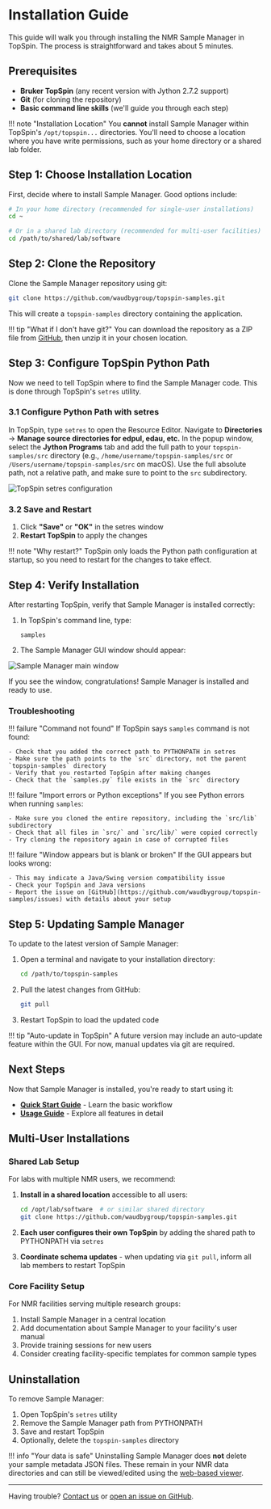 # Installation Guide

This guide will walk you through installing the NMR Sample Manager in TopSpin. The process is straightforward and takes about 5 minutes.

## Prerequisites

- **Bruker TopSpin** (any recent version with Jython 2.7.2 support)
- **Git** (for cloning the repository)
- **Basic command line skills** (we'll guide you through each step)

!!! note "Installation Location"
    You **cannot** install Sample Manager within TopSpin's `/opt/topspin...` directories. You'll need to choose a location where you have write permissions, such as your home directory or a shared lab folder.

## Step 1: Choose Installation Location

First, decide where to install Sample Manager. Good options include:

```bash
# In your home directory (recommended for single-user installations)
cd ~

# Or in a shared lab directory (recommended for multi-user facilities)
cd /path/to/shared/lab/software
```

## Step 2: Clone the Repository

Clone the Sample Manager repository using git:

```bash
git clone https://github.com/waudbygroup/topspin-samples.git
```

This will create a `topspin-samples` directory containing the application.

!!! tip "What if I don't have git?"
    You can download the repository as a ZIP file from [GitHub](https://github.com/waudbygroup/topspin-samples), then unzip it in your chosen location.

## Step 3: Configure TopSpin Python Path

Now we need to tell TopSpin where to find the Sample Manager code. This is done through TopSpin's `setres` utility.

### 3.1 Configure Python Path with setres

In TopSpin, type `setres` to open the Resource Editor. Navigate to **Directories** → **Manage source directories for edpul, edau, etc.** In the popup window, select the **Jython Programs** tab and add the full path to your `topspin-samples/src` directory (e.g., `/home/username/topspin-samples/src` or `/Users/username/topspin-samples/src` on macOS). Use the full absolute path, not a relative path, and make sure to point to the `src` subdirectory.

![TopSpin setres configuration](../images/setres.png)

### 3.2 Save and Restart

1. Click **"Save"** or **"OK"** in the setres window
2. **Restart TopSpin** to apply the changes

!!! note "Why restart?"
    TopSpin only loads the Python path configuration at startup, so you need to restart for the changes to take effect.

## Step 4: Verify Installation

After restarting TopSpin, verify that Sample Manager is installed correctly:

1. In TopSpin's command line, type:
   ```
   samples
   ```

2. The Sample Manager GUI window should appear:

![Sample Manager main window](../images/sample-catalogue.png)

If you see the window, congratulations! Sample Manager is installed and ready to use.

### Troubleshooting

!!! failure "Command not found"
    If TopSpin says `samples` command is not found:

    - Check that you added the correct path to PYTHONPATH in setres
    - Make sure the path points to the `src` directory, not the parent `topspin-samples` directory
    - Verify that you restarted TopSpin after making changes
    - Check that the `samples.py` file exists in the `src` directory

!!! failure "Import errors or Python exceptions"
    If you see Python errors when running `samples`:

    - Make sure you cloned the entire repository, including the `src/lib` subdirectory
    - Check that all files in `src/` and `src/lib/` were copied correctly
    - Try cloning the repository again in case of corrupted files

!!! failure "Window appears but is blank or broken"
    If the GUI appears but looks wrong:

    - This may indicate a Java/Swing version compatibility issue
    - Check your TopSpin and Java versions
    - Report the issue on [GitHub](https://github.com/waudbygroup/topspin-samples/issues) with details about your setup

## Step 5: Updating Sample Manager

To update to the latest version of Sample Manager:

1. Open a terminal and navigate to your installation directory:
   ```bash
   cd /path/to/topspin-samples
   ```

2. Pull the latest changes from GitHub:
   ```bash
   git pull
   ```

3. Restart TopSpin to load the updated code

!!! tip "Auto-update in TopSpin"
    A future version may include an auto-update feature within the GUI. For now, manual updates via git are required.

## Next Steps

Now that Sample Manager is installed, you're ready to start using it:

- **[Quick Start Guide](quickstart.md)** - Learn the basic workflow
- **[Usage Guide](../guide/usage.md)** - Explore all features in detail

## Multi-User Installations

### Shared Lab Setup

For labs with multiple NMR users, we recommend:

1. **Install in a shared location** accessible to all users:
   ```bash
   cd /opt/lab/software  # or similar shared directory
   git clone https://github.com/waudbygroup/topspin-samples.git
   ```

2. **Each user configures their own TopSpin** by adding the shared path to PYTHONPATH via `setres`

3. **Coordinate schema updates** - when updating via `git pull`, inform all lab members to restart TopSpin

### Core Facility Setup

For NMR facilities serving multiple research groups:

1. Install Sample Manager in a central location
2. Add documentation about Sample Manager to your facility's user manual
3. Provide training sessions for new users
4. Consider creating facility-specific templates for common sample types

## Uninstallation

To remove Sample Manager:

1. Open TopSpin's `setres` utility
2. Remove the Sample Manager path from PYTHONPATH
3. Save and restart TopSpin
4. Optionally, delete the `topspin-samples` directory

!!! info "Your data is safe"
    Uninstalling Sample Manager does **not** delete your sample metadata JSON files. These remain in your NMR data directories and can still be viewed/edited using the [web-based viewer](https://github.com/waudbygroup/nmr-sample-viewer).

---

Having trouble? [Contact us](mailto:c.waudby@ucl.ac.uk) or [open an issue on GitHub](https://github.com/waudbygroup/topspin-samples/issues).
